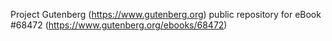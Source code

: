 Project Gutenberg (https://www.gutenberg.org) public repository for eBook #68472 (https://www.gutenberg.org/ebooks/68472)
